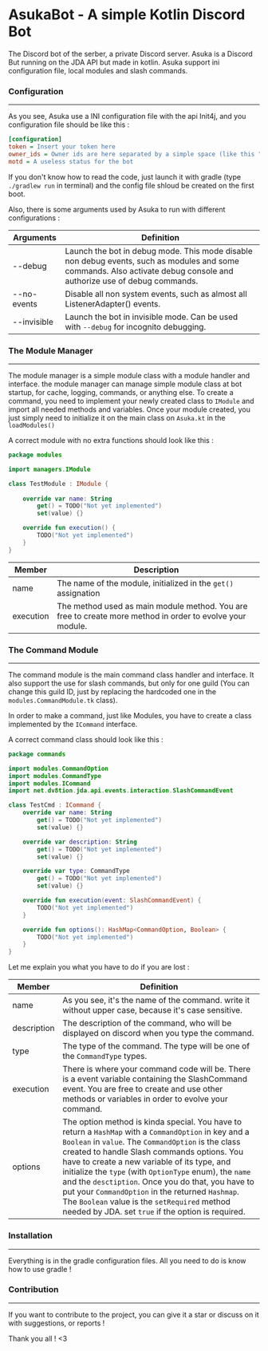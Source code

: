 # AsukaBot - A simple Kotlin Discord Bot

The Discord bot of the serber, a private Discord server. Asuka is a Discord But running on the JDA API but made in kotlin. Asuka support ini configuration file, local modules and slash commands.

### Configuration
___
As you see, Asuka use a INI configuration file with the api Init4j, and you configuration file should be like this :
```ini
[configuration]
token = Insert your token here
owner_ids = Owner ids are here separated by a simple space (like this " ")
motd = A useless status for the bot
```
If you don't know how to read the code, just launch it with gradle (type `./gradlew run` in terminal) and the config file shloud be created on the first boot.

Also, there is some arguments used by Asuka to run with different configurations :

Arguments | Definition
--- | ---
--debug | Launch the bot in debug mode. This mode disable non debug events, such as modules and some commands. Also activate debug console and authorize use of debug commands.
--no-events | Disable all non system events, such as almost all ListenerAdapter() events.
--invisible | Launch the bot in invisible mode. Can be used with `--debug` for incognito debugging. 

### The Module Manager
___
The module manager is a simple module class with a module handler and interface. the module manager can manage simple module class at bot startup, for cache, logging, commands, or anything else. To create a command, you need to implement your newly created class to `IModule` and import all needed methods and variables. Once your module created, you just simply need to initialize it on the main class on `Asuka.kt` in the `loadModules()` 

A correct module with no extra functions should look like this : 

```kotlin
package modules

import managers.IModule

class TestModule : IModule {
    
    override var name: String
        get() = TODO("Not yet implemented")
        set(value) {}

    override fun execution() {
        TODO("Not yet implemented")
    }
}
```

Member | Description
--- | ---
name | The name of the module, initialized in the `get()` assignation
execution | The method used as main module method. You are free to create more method in order to evolve your module.

### The Command Module
___
The command module is the main command class handler and interface. It also support the use for slash commands, but only for one guild (You can change this guild ID, just by replacing the hardcoded one in the `modules.CommandModule.tk` class).

In order to make a command, just like Modules, you have to create a class implemented by the `ICommand` interface.

A correct command class should look like this : 

```kotlin
package commands

import modules.CommandOption
import modules.CommandType
import modules.ICommand
import net.dv8tion.jda.api.events.interaction.SlashCommandEvent

class TestCmd : ICommand {
    override var name: String
        get() = TODO("Not yet implemented")
        set(value) {}

    override var description: String
        get() = TODO("Not yet implemented")
        set(value) {}

    override var type: CommandType
        get() = TODO("Not yet implemented")
        set(value) {}

    override fun execution(event: SlashCommandEvent) {
        TODO("Not yet implemented")
    }

    override fun options(): HashMap<CommandOption, Boolean> {
        TODO("Not yet implemented")
    }
}
```
Let me explain you what you have to do if you are lost : 

Member | Definition 
--- | ---
name | As you see, it's the name of the command. write it without upper case, because it's case sensitive.
description | The description of the command, who will be displayed on discord when you type the command.
type | The type of the command. The type will be one of the `CommandType` types.
execution | There is where your command code will be. There is a event variable containing the SlashCommand event. You are free to create and use other methods or variables in order to evolve your command.
options | The option method is kinda special. You have to return a `HashMap` with a `CommandOption` in key and a `Boolean` in `value`. The `CommandOption` is the class created to handle Slash commands options. You have to create a new variable of its type, and initialize the `type` (with `OptionType` enum), the `name` and the `desctiption`. Once you do that, you have to put your `CommandOption` in the returned `Hashmap`. The `Boolean` value is the `setRequired` method needed by JDA. set `true` if the option is required.

### Installation 
___
Everything is in the gradle configuration files. All you need to do is know how to use gradle ! 

### Contribution
___
If you want to contribute to the project, you can give it a star or discuss on it with suggestions, or reports ! 

Thank you all ! <3 